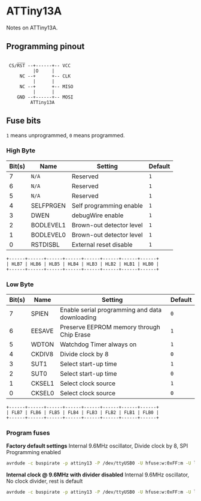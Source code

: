 # ATTiny13A
Notes on ATTiny13A.

## Programming pinout
``` text
    ___
 CS/RST --+------+-- VCC
          |O     |
     NC --+      +-- CLK
          |      |
     NC --+      +-- MISO
          |      |
    GND --+------+-- MOSI
         ATTiny13A
```

## Fuse bits
`1` means unprogrammed, `0` means programmed.

### High Byte

| Bit(s) | Name      | Setting                  | Default |
| ------ | --------- | ------------------------ | ------- |
| 7      | `N/A`     | Reserved                 | `1`     |
| 6      | `N/A`     | Reserved                 | `1`     |
| 5      | `N/A`     | Reserved                 | `1`     |
| 4      | SELFPRGEN | Self programming enable  | `1`     |
| 3      | DWEN      | debugWire enable         | `1`     |
| 2      | BODLEVEL1 | Brown-out detector level | `1`     |
| 1      | BODLEVEL0 | Brown-out detector level | `1`     |
| 0      | RSTDISBL  | External reset disable   | `1`     |

``` text
+------+------+------+------+------+------+------+------+
| HLB7 | HLB6 | HLB5 | HLB4 | HLB3 | HLB2 | HLB1 | HLB0 |
+------+------+------+------+------+------+------+------+
```

### Low Byte

| Bit(s) | Name   | Setting                                        | Default |
| ------ | ------ | ---------------------------------------------- | ------- |
| 7      | SPIEN  | Enable serial programming and data downloading | `0`     |
| 6      | EESAVE | Preserve EEPROM memory through Chip Erase      | `1`     |
| 5      | WDTON  | Watchdog Timer always on                       | `1`     |
| 4      | CKDIV8 | Divide clock by 8                              | `0`     |
| 3      | SUT1   | Select start-up time                           | `1`     |
| 2      | SUT0   | Select start-up time                           | `0`     |
| 1      | CKSEL1 | Select clock source                            | `1`     |
| 0      | CKSEL0 | Select clock source                            | `0`     |

``` text
+------+------+------+------+------+------+------+------+
| FLB7 | FLB6 | FLB5 | FLB4 | FLB3 | FLB2 | FLB1 | FLB0 |
+------+------+------+------+------+------+------+------+
```

### Program fuses

**Factory default settings**
Internal 9.6MHz oscillator, Divide clock by 8, SPI Programming enabled
``` bash
avrdude -c buspirate -p attiny13 -P /dev/ttyUSB0 -U hfuse:w:0xFF:m -U lfuse:w:0x6A:m
```

**Internal clock @ 9.6MHz with divider disabled**
Internal 9.6MHz oscillator, No clock divider, rest is default
``` bash
avrdude -c buspirate -p attiny13 -P /dev/ttyUSB0 -U hfuse:w:0xFF:m -U lfuse:w:0x7A:m
```

